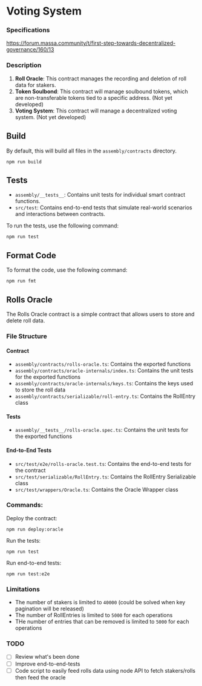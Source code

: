 # Voting System

### Specifications
https://forum.massa.community/t/first-step-towards-decentralized-governance/160/13

### Description

1. **Roll Oracle**: This contract manages the recording and deletion of roll data for stakers.
2. **Token Soulbond**: This contract will manage soulbound tokens, which are non-transferable tokens tied to a specific address. (Not yet developed)
3. **Voting System**: This contract will manage a decentralized voting system. (Not yet developed)

## Build

By default, this will build all files in the `assembly/contracts` directory.

```shell
npm run build
```

## Tests

- `assembly/__tests__`: Contains unit tests for individual smart contract functions.
- `src/test`: Contains end-to-end tests that simulate real-world scenarios and interactions between contracts.

To run the tests, use the following command:

```shell
npm run test
```

## Format Code

To format the code, use the following command:

```shell
npm run fmt
```

## Rolls Oracle

The Rolls Oracle contract is a simple contract that allows users to store and delete roll data.

### File Structure

#### Contract
- `assembly/contracts/rolls-oracle.ts`: Contains the exported functions
- `assembly/contracts/oracle-internals/index.ts`: Contains the unit tests for the exported functions
- `assembly/contracts/oracle-internals/keys.ts`: Contains the keys used to store the roll data
- `assembly/contracts/serializable/roll-entry.ts`: Contains the RollEntry class

#### Tests

- `assembly/__tests__/rolls-oracle.spec.ts`: Contains the unit tests for the exported functions

#### End-to-End Tests

- `src/test/e2e/rolls-oracle.test.ts`: Contains the end-to-end tests for the contract
- `src/test/serializable/RollEntry.ts`: Contains the RollEntry Serializable class 
- `src/test/wrappers/Oracle.ts`: Contains the Oracle Wrapper class

### Commands:

Deploy the contract:

```shell
npm run deploy:oracle
```

Run the tests:

```shell
npm run test
```

Run end-to-end tests:

```shell
npm run test:e2e
``` 

### Limitations

- The number of stakers is limited to `40000` (could be solved when key pagination will be released)
- The number of RollEntries is limited to `5000` for each operations
- THe number of entries that can be removed is limited to `5000` for each operations


### TODO

- [ ] Review what's been done
- [ ] Improve end-to-end-tests
- [ ] Code script to easily feed rolls data using node API to fetch stakers/rolls then feed the oracle